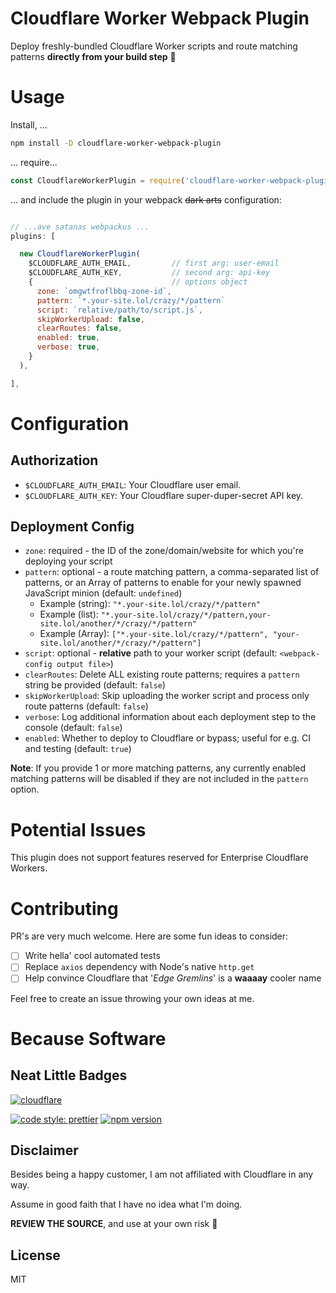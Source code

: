 # Cloudflare Worker Webpack Plugin

Deploy freshly-bundled Cloudflare Worker scripts and route matching patterns **directly from your build step** 🚀


# Usage

Install, ...
````bash
npm install -D cloudflare-worker-webpack-plugin
````

... require...

````javascript
const CloudflareWorkerPlugin = require('cloudflare-worker-webpack-plugin');
````

... and include the plugin in your webpack ~~dark arts~~ configuration:

````javascript

// ...ave satanas webpackus ...
plugins: [

  new CloudflareWorkerPlugin(
    $CLOUDFLARE_AUTH_EMAIL,         // first arg: user-email
    $CLOUDFLARE_AUTH_KEY,           // second arg: api-key
    {                               // options object
      zone: `omgwtfroflbbq-zone-id`,
      pattern: `*.your-site.lol/crazy/*/pattern`
      script: `relative/path/to/script.js`,
      skipWorkerUpload: false,
      clearRoutes: false,
      enabled: true,
      verbose: true,
    }
  ),

],

````

# Configuration

## Authorization

* `$CLOUDFLARE_AUTH_EMAIL`: Your Cloudflare user email.
* `$CLOUDFLARE_AUTH_KEY`: Your Cloudflare super-duper-secret API key.


## Deployment Config

* `zone`: required - the ID of the zone/domain/website for which you're deploying your script
* `pattern`: optional - a route matching pattern, a comma-separated list of patterns, or an Array of patterns to enable for your newly spawned JavaScript minion (default: `undefined`)
  - Example (string): `"*.your-site.lol/crazy/*/pattern"`
  - Example (list): `"*.your-site.lol/crazy/*/pattern,your-site.lol/another/*/crazy/*/pattern"`
  - Example (Array): `["*.your-site.lol/crazy/*/pattern", "your-site.lol/another/*/crazy/*/pattern"]`
* `script`: optional - **relative** path to your worker script (default: `<webpack-config output file>`)
* `clearRoutes`: Delete ALL existing route patterns; requires a `pattern` string be provided (default: `false`)
* `skipWorkerUpload`: Skip uploading the worker script and process only route patterns (default: `false`)
* `verbose`: Log additional information about each deployment step to the console (default: `false`)
* `enabled`: Whether to deploy to Cloudflare or bypass; useful for e.g. CI and testing (default: `true`)

**Note**: If you provide 1 or more matching patterns, any currently enabled matching patterns will be disabled if they are not included in the `pattern` option.


# Potential Issues

This plugin does not support features reserved for Enterprise Cloudflare Workers.


# Contributing

PR's are very much welcome. Here are some fun ideas to consider:

- [ ] Write hella' cool automated tests
- [ ] Replace `axios` dependency with Node's native `http.get`
- [ ] Help convince Cloudflare that '_Edge Gremlins_' is a **waaaay** cooler name

Feel free to create an issue throwing your own ideas at me.

# Because Software

## Neat Little Badges
[![cloudflare](https://www.cloudflare.com/media/images/web-badges/cf-web-badges-g-gray.png)](https://developers.cloudflare.com/workers/)


[![code style: prettier](https://img.shields.io/badge/code_style-prettier-ff69b4.svg?style=flat-square)](https://github.com/prettier/prettier) [![npm version](https://badge.fury.io/js/cloudflare-worker-webpack-plugin.svg)](https://badge.fury.io/js/cloudflare-worker-webpack-plugin)


## Disclaimer
Besides being a happy customer, I am not affiliated with Cloudflare in any way.

Assume in good faith that I have no idea what I'm doing.

**REVIEW THE SOURCE**, and use at your own risk 🙈

## License
MIT
